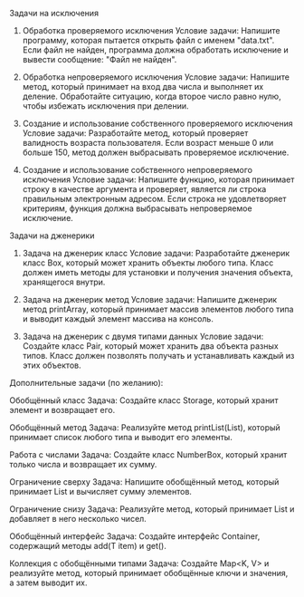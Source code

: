Задачи на исключения

1. Обработка проверяемого исключения
   Условие задачи:
   Напишите программу, которая пытается открыть файл с именем "data.txt". Если файл не найден, программа должна обработать исключение и вывести сообщение: "Файл не найден".

2. Обработка непроверяемого исключения
   Условие задачи: Напишите метод, который принимает на вход два числа и выполняет их деление. Обработайте ситуацию, когда второе число равно нулю, чтобы избежать исключения при делении.

3. Создание и использование собственного проверяемого исключения
   Условие задачи: Разработайте метод, который проверяет валидность возраста пользователя. Если возраст меньше 0 или больше 150, метод должен выбрасывать проверяемое исключение.

4. Создание и использование собственного непроверяемого исключения
   Условие задачи: Напишите функцию, которая принимает строку в качестве аргумента и проверяет, является ли строка правильным электронным адресом. Если строка не удовлетворяет критериям, функция должна выбрасывать непроверяемое исключение.


Задачи на дженерики

1. Задача на дженерик класс
   Условие задачи: Разработайте дженерик класс Box, который может хранить объекты любого типа. Класс должен иметь методы для установки и получения значения объекта, хранящегося внутри.

2. Задача на дженерик метод
   Условие задачи: Напишите дженерик метод printArray, который принимает массив элементов любого типа и выводит каждый элемент массива на консоль.

3. Задача на дженерик с двумя типами данных
   Условие задачи: Создайте класс Pair, который может хранить два объекта разных типов. Класс должен позволять получать и устанавливать каждый из этих объектов.


Дополнительные задачи (по желанию):

Обобщённый класс
Задача: Создайте класс Storage<T>, который хранит элемент и возвращает его.

Обобщённый метод
Задача: Реализуйте метод printList(List<T>), который принимает список любого типа и выводит его элементы.

Работа с числами
Задача: Создайте класс NumberBox<T extends Number>, который хранит только числа и возвращает их сумму.

Ограничение сверху
Задача: Напишите обобщённый метод, который принимает List<T extends Number> и вычисляет сумму элементов.

Ограничение снизу
Задача: Реализуйте метод, который принимает List<T super Integer> и добавляет в него несколько чисел.

Обобщённый интерфейс
Задача: Создайте интерфейс Container<T>, содержащий методы add(T item) и get().

Коллекция с обобщёнными типами
Задача: Создайте Map<K, V> и реализуйте метод, который принимает обобщённые ключи и значения, а затем выводит их.